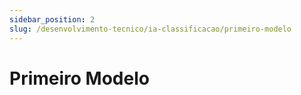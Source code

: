 ```yaml
---
sidebar_position: 2
slug: /desenvolvimento-tecnico/ia-classificacao/primeiro-modelo
---
```


# Primeiro Modelo

&emsp; 